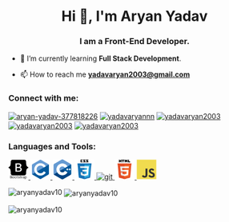 <h1 align="center">Hi 👋, I'm Aryan Yadav</h1>
<h3 align="center">I am a Front-End Developer.</h3>

- 🌱 I’m currently learning **Full Stack Development**.

- 📫 How to reach me **yadavaryan2003@gmail.com**

<h3 align="left">Connect with me:</h3>
<p align="left">
<a href="https://linkedin.com/in/aryan-yadav-377818226" target="blank"><img align="center" src="https://raw.githubusercontent.com/rahuldkjain/github-profile-readme-generator/master/src/images/icons/Social/linked-in-alt.svg" alt="aryan-yadav-377818226" height="30" width="40" /></a>
<a href="https://instagram.com/yadavaryannn" target="blank"><img align="center" src="https://raw.githubusercontent.com/rahuldkjain/github-profile-readme-generator/master/src/images/icons/Social/instagram.svg" alt="yadavaryannn" height="30" width="40" /></a>
<a href="https://www.hackerrank.com/yadavaryan2003" target="blank"><img align="center" src="https://raw.githubusercontent.com/rahuldkjain/github-profile-readme-generator/master/src/images/icons/Social/hackerrank.svg" alt="yadavaryan2003" height="30" width="40" /></a>
<a href="https://www.leetcode.com/yadavaryan2003" target="blank"><img align="center" src="https://raw.githubusercontent.com/rahuldkjain/github-profile-readme-generator/master/src/images/icons/Social/leet-code.svg" alt="yadavaryan2003" height="30" width="40" /></a>
<a href="https://auth.geeksforgeeks.org/user/yadavaryan2003" target="blank"><img align="center" src="https://raw.githubusercontent.com/rahuldkjain/github-profile-readme-generator/master/src/images/icons/Social/geeks-for-geeks.svg" alt="yadavaryan2003" height="30" width="40" /></a>
</p>

<h3 align="left">Languages and Tools:</h3>
<p align="left"> <a href="https://getbootstrap.com" target="_blank" rel="noreferrer"> <img src="https://raw.githubusercontent.com/devicons/devicon/master/icons/bootstrap/bootstrap-plain-wordmark.svg" alt="bootstrap" width="40" height="40"/> </a> <a href="https://www.cprogramming.com/" target="_blank" rel="noreferrer"> <img src="https://raw.githubusercontent.com/devicons/devicon/master/icons/c/c-original.svg" alt="c" width="40" height="40"/> </a> <a href="https://www.w3schools.com/cpp/" target="_blank" rel="noreferrer"> <img src="https://raw.githubusercontent.com/devicons/devicon/master/icons/cplusplus/cplusplus-original.svg" alt="cplusplus" width="40" height="40"/> </a> <a href="https://www.w3schools.com/css/" target="_blank" rel="noreferrer"> <img src="https://raw.githubusercontent.com/devicons/devicon/master/icons/css3/css3-original-wordmark.svg" alt="css3" width="40" height="40"/> </a> <a href="https://git-scm.com/" target="_blank" rel="noreferrer"> <img src="https://www.vectorlogo.zone/logos/git-scm/git-scm-icon.svg" alt="git" width="40" height="40"/> </a> <a href="https://www.w3.org/html/" target="_blank" rel="noreferrer"> <img src="https://raw.githubusercontent.com/devicons/devicon/master/icons/html5/html5-original-wordmark.svg" alt="html5" width="40" height="40"/> </a> <a href="https://developer.mozilla.org/en-US/docs/Web/JavaScript" target="_blank" rel="noreferrer"> <img src="https://raw.githubusercontent.com/devicons/devicon/master/icons/javascript/javascript-original.svg" alt="javascript" width="40" height="40"/> </a> </p>

<p><img align="left" src="https://github-readme-stats.vercel.app/api/top-langs?username=aryanyadav10&show_icons=true&theme=dark&locale=en&layout=compact" alt="aryanyadav10" /></p>

<p>&nbsp;<img align="center" src="https://github-readme-stats.vercel.app/api?username=aryanyadav10&show_icons=true&theme=dark&locale=en" alt="aryanyadav10" /></p>

<p><img align="center" src="https://github-readme-streak-stats.herokuapp.com/?user=aryanyadav10&theme=dark" alt="aryanyadav10" /></p>
